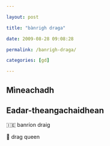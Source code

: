```yaml
---

layout: post

title: "bànrigh draga"

date: 2009-08-28 09:08:28

permalink: /banrigh-draga/

categories: [gd]

---
```


## Mìneachadh

## Eadar-theangachaidhean

&#x1f1ee;&#x1f1ea; banríon draig

&#x1f3f4;&#xe0067;&#xe0062;&#xe0065;&#xe006e;&#xe0067;&#xe007f; drag queen